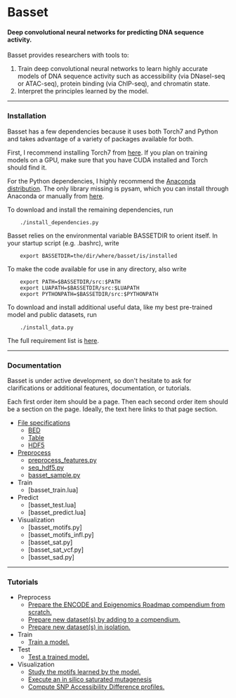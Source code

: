 # Basset
#### Deep convolutional neural networks for predicting DNA sequence activity.

Basset provides researchers with tools to:

1. Train deep convolutional neural networks to learn highly accurate models of DNA sequence activity such as accessibility (via DNaseI-seq or ATAC-seq), protein binding (via ChIP-seq), and chromatin state.
2. Interpret the principles learned by the model.

---------------------------------------------------------------------------------------------------
### Installation

Basset has a few dependencies because it uses both Torch7 and Python and takes advantage of a variety of packages available for both.

First, I recommend installing Torch7 from [here](http://torch.ch/docs/getting-started.html). If you plan on training models on a GPU, make sure that you have CUDA installed and Torch should find it.

For the Python dependencies, I highly recommend the [Anaconda distribution](https://www.continuum.io/downloads). The only library missing is pysam, which you can install through Anaconda or manually from [here](https://code.google.com/p/pysam/).

To download and install the remaining dependencies, run
```
    ./install_dependencies.py
```

Basset relies on the environmental variable BASSETDIR to orient itself. In your startup script (e.g. .bashrc), write
```
    export BASSETDIR=the/dir/where/basset/is/installed
```

To make the code available for use in any directory, also write
```
    export PATH=$BASSETDIR/src:$PATH
    export LUAPATH=$BASSETDIR/src:$LUAPATH
    export PYTHONPATH=$BASSETDIR/src:$PYTHONPATH
```

To download and install additional useful data, like my best pre-trained model and public datasets, run
```
    ./install_data.py
```

The full requirement list is [here](docs/requirements.md).

---------------------------------------------------------------------------------------------------
### Documentation

Basset is under active development, so don't hesitate to ask for clarifications or additional features, documentation, or tutorials.

Each first order item should be a page.
Then each second order item should be a section on the page.
Ideally, the text here links to that page section.

- [File specifications](docs/file_specs.md)
  - [BED](docs/file_specs.md#bed)
  - [Table](docs/file_specs.md#table)
  - [HDF5](docs/file_specs.md#hdf5)
- [Preprocess](docs/preprocess.md)
  - [preprocess_features.py](docs/preprocess.md#preprocess_features.py)
  - [seq_hdf5.py](docs/preprocess.md#seq_hdf.py)
  - [basset_sample.py](docs/preprocess.md#basset_sample.py)
- Train
  - [basset_train.lua]
- Predict
  - [basset_test.lua]
  - [basset_predict.lua]
- Visualization
  - [basset_motifs.py]
  - [basset_motifs_infl.py]
  - [basset_sat.py]
  - [basset_sat_vcf.py]
  - [basset_sad.py]

---------------------------------------------------------------------------------------------------
### Tutorials

- Preprocess
  - [Prepare the ENCODE and Epigenomics Roadmap compendium from scratch.](tutorials/prepare_compendium.ipynb)
  - [Prepare new dataset(s) by adding to a compendium.](tutorials/new_data_many.ipynb)
  - [Prepare new dataset(s) in isolation.](tutorials/new_data_iso.ipynb)
- Train
  - [Train a model.](tutorials/train.ipynb)
- Test
  - [Test a trained model.](tutorials/test.ipynb)
- Visualization
  - [Study the motifs learned by the model.](tutorials/motifs.ipynb)
  - [Execute an in silico saturated mutagenesis](tutorials/sat_mut.ipynb)
  - [Compute SNP Accessibility Difference profiles.](tutorials/sad.ipynb)